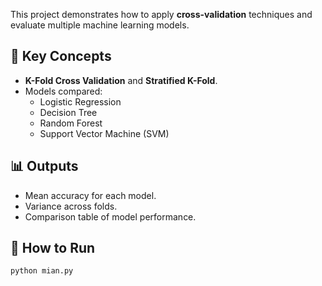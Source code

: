 
This project demonstrates how to apply **cross-validation** techniques and evaluate multiple machine learning models.

## 🔹 Key Concepts
- **K-Fold Cross Validation** and **Stratified K-Fold**.
- Models compared:
  - Logistic Regression
  - Decision Tree
  - Random Forest
  - Support Vector Machine (SVM)

## 📊 Outputs
- Mean accuracy for each model.
- Variance across folds.
- Comparison table of model performance.

## 🚀 How to Run
```bash
python mian.py
